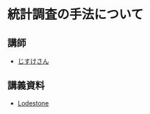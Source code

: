 # 統計調査の手法について
## 講師
- [じすけさん](https://twitter.com/jisukewizon/)

## 講義資料
- [Lodestone](https://twitter.com/jisukewizon/status/1456162933788983302)